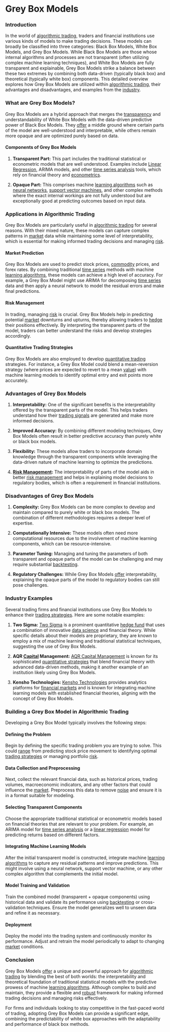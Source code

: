 # Grey Box Models

### Introduction

In the world of [algorithmic trading](../a/algorithmic_trading.md), traders and financial institutions use various kinds of models to make trading decisions. These models can broadly be classified into three categories: Black Box Models, White Box Models, and Grey Box Models. While Black Box Models are those whose internal algorithms and processes are not transparent (often utilizing complex machine learning techniques), and White Box Models are fully transparent and explainable, Grey Box Models strike a balance between these two extremes by combining both data-driven (typically black box) and theoretical (typically white box) components. This detailed overview explores how Grey Box Models are utilized within [algorithmic trading](../a/algorithmic_trading.md), their advantages and disadvantages, and examples from the [industry](../i/industry.md).


### What are Grey Box Models?

Grey Box Models are a hybrid approach that merges the [transparency](../t/transparency.md) and understandability of White Box Models with the data-driven predictive power of Black Box Models. They [offer](../o/offer.md) a middle ground where certain parts of the model are well-understood and interpretable, while others remain more opaque and are optimized purely based on data.

#### Components of Grey Box Models

1. **Transparent Part:** This part includes the traditional statistical or econometric models that are well understood. Examples include [Linear Regression](../l/linear_regression.md), ARIMA models, and other [time series analysis](../t/time_series_analysis.md) tools, which rely on financial theory and [econometrics](../e/econometrics_in_trading.md).
   
2. **Opaque Part:** This comprises machine [learning algorithms](../l/learning_algorithms_in_trading.md) such as [neural networks](../n/neural_networks_in_trading.md), [support vector machines](../s/support_vector_machines_in_trading.md), and other complex methods where the exact internal workings are not fully understood but are exceptionally good at predicting outcomes based on input data.


### Applications in Algorithmic Trading

Grey Box Models are particularly useful in [algorithmic trading](../a/algorithmic_trading.md) for several reasons. With their mixed nature, these models can capture complex patterns in [market](../m/market.md) data while maintaining some level of interpretability, which is essential for making informed trading decisions and managing [risk](../r/risk.md).

#### Market Prediction

Grey Box Models are used to predict stock prices, [commodity](../c/commodity.md) prices, and forex rates. By combining traditional [time series](../t/time_series.md) methods with machine [learning algorithms](../l/learning_algorithms_in_trading.md), these models can achieve a high level of accuracy. For example, a Grey Box Model might use ARIMA for decomposing [time series](../t/time_series.md) data and then apply a neural network to model the residual errors and make final predictions.

#### Risk Management

In trading, managing [risk](../r/risk.md) is crucial. Grey Box Models help in predicting potential [market](../m/market.md) downturns and upturns, thereby allowing traders to [hedge](../h/hedge.md) their positions effectively. By interpreting the transparent parts of the model, traders can better understand the risks and develop strategies accordingly.

#### Quantitative Trading Strategies

Grey Box Models are also employed to develop [quantitative trading](../q/quantitative_trading.md) strategies. For instance, a Grey Box Model could blend a mean-reversion strategy (where prices are expected to revert to a mean [value](../v/value.md)) with machine learning models to identify optimal entry and exit points more accurately. 

### Advantages of Grey Box Models

1. **Interpretability:** One of the significant benefits is the interpretability offered by the transparent parts of the model. This helps traders understand how their [trading signals](../t/trading_signals.md) are generated and make more informed decisions.

2. **Improved Accuracy:** By combining different modeling techniques, Grey Box Models often result in better predictive accuracy than purely white or black box models.

3. **Flexibility:** These models allow traders to incorporate domain knowledge through the transparent components while leveraging the data-driven nature of machine learning to optimize the predictions.

4. **[Risk Management](../r/risk_management.md):** The interpretability of parts of the model aids in better [risk management](../r/risk_management.md) and helps in explaining model decisions to regulatory bodies, which is often a requirement in financial institutions.


### Disadvantages of Grey Box Models

1. **Complexity:** Grey Box Models can be more complex to develop and maintain compared to purely white or black box models. The combination of different methodologies requires a deeper level of expertise.

2. **Computationally Intensive:** These models often need more computational resources due to the involvement of machine learning components, which can be resource-intensive.

3. **Parameter Tuning:** Managing and tuning the parameters of both transparent and opaque parts of the model can be challenging and may require substantial [backtesting](../b/backtesting.md).

4. **Regulatory Challenges:** While Grey Box Models [offer](../o/offer.md) interpretability, explaining the opaque parts of the model to regulatory bodies can still pose challenges.


### Industry Examples

Several trading firms and financial institutions use Grey Box Models to enhance their [trading strategies](../t/trading_strategies.md). Here are some notable examples:

1. **Two Sigma:**
   [Two Sigma](https://www.twosigma.com/) is a prominent quantitative [hedge fund](../h/hedge_fund.md) that uses a combination of innovative [data science](../d/data_science_in_trading.md) and financial theory. While specific details about their models are proprietary, they are known to employ a mix of machine learning and traditional statistical techniques, suggesting the use of Grey Box Models.

2. **AQR [Capital](../c/capital.md) Management:**
   [AQR Capital Management](https://www.aqr.com/) is known for its sophisticated [quantitative strategies](../q/quantitative_strategies_in_trading.md) that blend financial theory with advanced data-driven methods, making it another example of an institution likely using Grey Box Models.

3. **Kensho Technologies:**
   [Kensho Technologies](https://www.kensho.com/) provides analytics platforms for [financial markets](../f/financial_market.md) and is known for integrating machine learning models with established financial theories, aligning with the concept of Grey Box Models.


### Building a Grey Box Model in Algorithmic Trading

Developing a Grey Box Model typically involves the following steps:

#### Defining the Problem

Begin by defining the specific trading problem you are trying to solve. This could [range](../r/range.md) from predicting stock price movement to identifying optimal [trading strategies](../t/trading_strategies.md) or managing portfolio [risk](../r/risk.md).

#### Data Collection and Preprocessing

Next, collect the relevant financial data, such as historical prices, trading volumes, macroeconomic indicators, and any other factors that could influence the [market](../m/market.md). Preprocess this data to remove [noise](../n/noise.md) and ensure it is in a format suitable for modeling.

#### Selecting Transparent Components

Choose the appropriate traditional statistical or econometric models based on financial theories that are relevant to your problem. For example, an ARIMA model for [time series analysis](../t/time_series_analysis.md) or a [linear regression](../l/linear_regression.md) model for predicting returns based on different factors.

#### Integrating Machine Learning Models

After the initial transparent model is constructed, integrate machine [learning algorithms](../l/learning_algorithms_in_trading.md) to capture any residual patterns and improve predictions. This might involve using a neural network, support vector machine, or any other complex algorithm that complements the initial model.

#### Model Training and Validation

Train the combined model (transparent + opaque components) using historical data and validate its performance using [backtesting](../b/backtesting.md) or cross-validation techniques. Ensure the model generalizes well to unseen data and refine it as necessary.

#### Deployment

Deploy the model into the trading system and continuously monitor its performance. Adjust and retrain the model periodically to adapt to changing [market](../m/market.md) conditions.

### Conclusion

Grey Box Models [offer](../o/offer.md) a unique and powerful approach for [algorithmic trading](../a/algorithmic_trading.md) by blending the best of both worlds: the interpretability and theoretical foundation of traditional statistical models with the predictive prowess of machine [learning algorithms](../l/learning_algorithms_in_trading.md). Although complex to build and maintain, they provide a flexible and [robust](../r/robust.md) framework for making informed trading decisions and managing risks effectively.

For firms and individuals looking to stay competitive in the fast-paced world of trading, adopting Grey Box Models can provide a significant edge, combining the predictability of white box approaches with the adaptability and performance of black box methods.